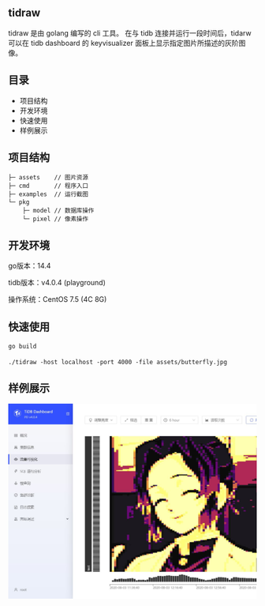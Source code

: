 ## tidraw

tidraw 是由 golang 编写的 cli 工具。 在与 tidb 连接并运行一段时间后，tidarw 可以在 tidb dashboard 的 keyvisualizer 面板上显示指定图片所描述的灰阶图像。

## 目录

- 项目结构
- 开发环境
- 快速使用
- 样例展示

## 项目结构
```
├─ assets    // 图片资源
├─ cmd       // 程序入口
├─ examples  // 运行截图
└─ pkg
    ├─ model // 数据库操作
    └─ pixel // 像素操作
```
## 开发环境
go版本：14.4

tidb版本：v4.0.4 (playground)

操作系统：CentOS 7.5 (4C 8G)


## 快速使用

```
go build

./tidraw -host localhost -port 4000 -file assets/butterfly.jpg
```

## 样例展示
![example](https://github.com/kqzh/tidraw/blob/master/examples/example.jpg)

